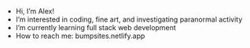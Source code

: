 - Hi, I’m Alex!
- I’m interested in coding, fine art, and investigating paranormal activity
- I’m currently learning full stack web development 
- How to reach me: bumpsites.netlify.app

<!---
bumpylumps/bumpylumps is a ✨ special ✨ repository because its `README.md` (this file) appears on your GitHub profile.
You can click the Preview link to take a look at your changes.
--->
